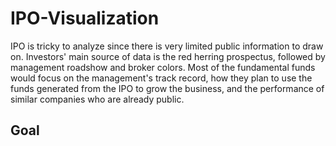 # IPO-Visualization
IPO is tricky to analyze since there is very limited public information to draw on. Investors' main source of data is the red herring prospectus, followed by management roadshow and broker colors. Most of the fundamental funds would focus on the management's track record, how they plan to use the funds generated from the IPO to grow the business, and the performance of similar companies who are already public.  
## Goal
